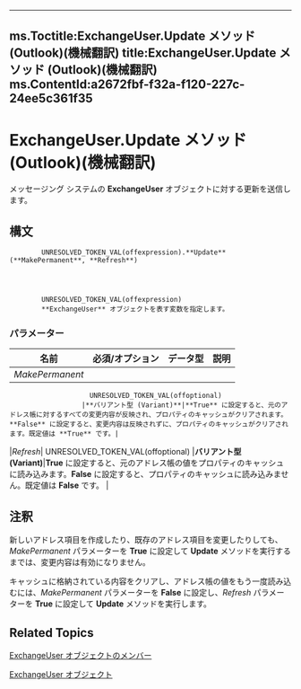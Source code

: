 

---
ms.Toctitle:ExchangeUser.Update メソッド (Outlook)(機械翻訳)
title:ExchangeUser.Update メソッド (Outlook)(機械翻訳)
ms.ContentId:a2672fbf-f32a-f120-227c-24ee5c361f35
---
# ExchangeUser.Update メソッド (Outlook)(機械翻訳)




メッセージング システムの **ExchangeUser** オブジェクトに対する更新を送信します。


## 構文

            UNRESOLVED_TOKEN_VAL(offexpression).**Update**(**MakePermanent**, **Refresh**)




            UNRESOLVED_TOKEN_VAL(offexpression)
            **ExchangeUser** オブジェクトを表す変数を指定します。

### パラメーター

|**名前**|**必須/オプション**|**データ型**|**説明**|
|---|---|---|---|
|*MakePermanent*|
                        UNRESOLVED_TOKEN_VAL(offoptional)
                      |**バリアント型 (Variant)**|**True** に設定すると、元のアドレス帳に対するすべての変更内容が反映され、プロパティのキャッシュがクリアされます。**False** に設定すると、変更内容は反映されずに、プロパティのキャッシュがクリアされます。既定値は **True** です。|
|*Refresh*|
                        UNRESOLVED_TOKEN_VAL(offoptional)
                      |**バリアント型 (Variant)**|**True** に設定すると、元のアドレス帳の値をプロパティのキャッシュに読み込みます。**False** に設定すると、プロパティのキャッシュに読み込みません。既定値は **False** です。
|





## 注釈
新しいアドレス項目を作成したり、既存のアドレス項目を変更したりしても、*MakePermanent* パラメーターを **True** に設定して **Update** メソッドを実行するまでは、変更内容は有効になりません。





キャッシュに格納されている内容をクリアし、アドレス帳の値をもう一度読み込むには、*MakePermanent* パラメーターを **False** に設定し、*Refresh* パラメーターを **True** に設定して **Update** メソッドを実行します。





## Related Topics

[ExchangeUser オブジェクトのメンバー](b9489e9d-0b8e-1c8d-d5df-8def4b1ee5e8.md)

[ExchangeUser オブジェクト](6ec117d1-7fdb-aa36-b567-1242f8238df0.md)




